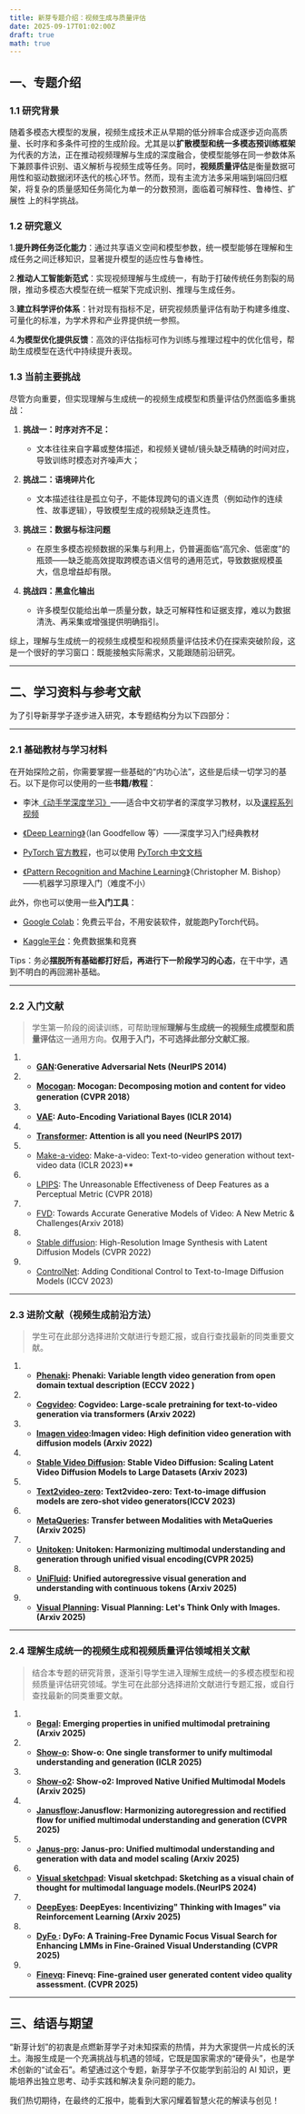 ```yaml
---
title: 新芽专题介绍：视频生成与质量评估
date: 2025-09-17T01:02:00Z
draft: true
math: true
---
```


## 一、专题介绍

### 1.1  研究背景

随着多模态大模型的发展，视频生成技术正从早期的低分辨率合成逐步迈向高质量、长时序和多条件可控的生成阶段。尤其是以**扩散模型和统一多模态预训练框架**为代表的方法，正在推动视频理解与生成的深度融合，使模型能够在同一参数体系下兼顾事件识别、语义解析与视频生成等任务。同时，**视频质量评估**是衡量数据可用性和驱动数据闭环迭代的核心环节。然而，现有主流方法多采用端到端回归框架，将复杂的质量感知任务简化为单一的分数预测，面临着可解释性、鲁棒性、扩展性 上的科学挑战。

### 1.2  研究意义

1.**提升跨任务泛化能力**：通过共享语义空间和模型参数，统一模型能够在理解和生成任务之间迁移知识，显著提升模型的适应性与鲁棒性。

2.**推动人工智能新范式**：实现视频理解与生成统一，有助于打破传统任务割裂的局限，推动多模态大模型在统一框架下完成识别、推理与生成任务。

3.**建立科学评价体系**：针对现有指标不足，研究视频质量评估有助于构建多维度、可量化的标准，为学术界和产业界提供统一参照。

4.**为模型优化提供反馈**：高效的评估指标可作为训练与推理过程中的优化信号，帮助生成模型在迭代中持续提升表现。

### 1.3  当前主要挑战

尽管方向重要，但实现理解与生成统一的视频生成模型和质量评估仍然面临多重挑战：
1. **挑战一：时序对齐不足：**

   * 文本往往来自字幕或整体描述，和视频关键帧/镜头缺乏精确的时间对应，导致训练时模态对齐噪声大；

2. **挑战二：语境碎片化**
   * 文本描述往往是孤立句子，不能体现跨句的语义连贯（例如动作的连续性、故事逻辑），导致模型生成的视频缺乏连贯性。

3. **挑战三：数据与标注问题**
   * 在原生多模态视频数据的采集与利用上，仍普遍面临“高冗余、低密度”的瓶颈——缺乏能高效提取跨模态语义信号的通用范式，导致数据规模虽大，信息增益却有限。
4. **挑战四：黑盒化输出**
   * 许多模型仅能给出单一质量分数，缺乏可解释性和证据支撑，难以为数据清洗、再采集或增强提供明确指引。

综上，理解与生成统一的视频生成模型和视频质量评估技术仍在探索突破阶段，这是一个很好的学习窗口：既能接触实际需求，又能跟随前沿研究。

***

## 二、学习资料与参考文献

为了引导新芽学子逐步进入研究，本专题结构分为以下四部分：

***

### 2.1  基础教材与学习材料

在开始探险之前，你需要掌握一些基础的“内功心法”，这些是后续一切学习的基石。以下是你可以使用的一些**书籍/教程**：

* 李沐[《动手学深度学习》](https://zh.d2l.ai/)——适合中文初学者的深度学习教材，以及[课程系列视频](https://space.bilibili.com/1567748478/lists/358497?type=series)

* [《Deep Learning》](https://www.deeplearningbook.org/)（Ian Goodfellow 等）——深度学习入门经典教材

* [PyTorch 官方教程](https://pytorch.org/tutorials)，也可以使用 [PyTorch 中文文档](https://pytorch-cn.readthedocs.io/zh/latest/)

* [《Pattern Recognition and Machine Learning》](https://www.microsoft.com/en-us/research/wp-content/uploads/2006/01/Bishop-Pattern-Recognition-and-Machine-Learning-2006.pdf)（Christopher M. Bishop）——机器学习原理入门（难度不小）

此外，你也可以使用一些**入门工具**：

* [Google Colab](https://colab.research.google.com/)：免费云平台，不用安装软件，就能跑PyTorch代码。

* [Kaggle平台](https://www.kaggle.com/)：免费数据集和竞赛

Tips：务必**摆脱所有基础都打好后，再进行下一阶段学习的心态**，在干中学，遇到不明白的再回溯补基础。

***

### 2.2  入门文献

> 学生第一阶段的阅读训练，可帮助理解**理解与生成统一的视频生成模型和质量评估**这一通用方向。**仅用于入门，不可选择此部分文献汇报**。



1. * **[GAN](https://arxiv.org/abs/1406.2661):Generative Adversarial Nets (NeurIPS 2014)**

2. * **[Mocogan](http://openaccess.thecvf.com/content_cvpr_2018/papers/Tulyakov_MoCoGAN_Decomposing_Motion_CVPR_2018_paper.pdf): Mocogan: Decomposing motion and content for video generation (CVPR 2018）**

3. * **[VAE](https://indico.math.cnrs.fr/event/11377/attachments/4589/6915/18012024_Kingma-and-Welling-2022%20Auto-Encoding%20Variational%20Bayes.pdf): Auto-Encoding Variational Bayes (ICLR 2014)**

4. * **[Transformer](https://proceedings.neurips.cc/paper/2017/file/3f5ee243547dee91fbd053c1c4a845aa-Paper.pdf): Attention is all you need (NeurIPS 2017)**

5. * [Make-a-video](https://arxiv.org/pdf/2209.14792): Make-a-video: Text-to-video generation without text-video data (ICLR 2023)**

6. * [LPIPS](http://openaccess.thecvf.com/content_cvpr_2018/papers/Zhang_The_Unreasonable_Effectiveness_CVPR_2018_paper.pdf): The Unreasonable Effectiveness of Deep Features as a Perceptual Metric (CVPR 2018)

7. * [FVD](https://arxiv.org/pdf/1812.01717): Towards Accurate Generative Models of Video: A New Metric & Challenges(Arxiv 2018)

8. * [Stable diffusion](http://openaccess.thecvf.com/content/CVPR2022/papers/Rombach_High-Resolution_Image_Synthesis_With_Latent_Diffusion_Models_CVPR_2022_paper.pdf): High-Resolution Image Synthesis with Latent Diffusion Models (CVPR 2022)

9. * [ControlNet](https://arxiv.org/abs/2302.05543): Adding Conditional Control to Text-to-Image Diffusion Models (ICCV 2023) 

***

### 2.3  进阶文献（视频生成前沿方法）

> 学生可在此部分选择进阶文献进行专题汇报，或自行查找最新的同类重要文献。

1. * **[Phenaki](https://arxiv.org/pdf/2210.02399): Phenaki: Variable length video generation from open domain textual description (ECCV 2022 )**

2. * **[Cogvideo](https://arxiv.org/pdf/2205.15868): Cogvideo: Large-scale pretraining for text-to-video generation via transformers (Arxiv 2022)**

3. * **[Imagen video](https://arxiv.org/pdf/2210.02303):Imagen video: High definition video generation with diffusion models (Arxiv 2022)**

4. * **[Stable Video Diffusion](https://arxiv.org/pdf/2311.15127): Stable Video Diffusion: Scaling Latent Video Diffusion Models to Large Datasets (Arxiv 2023)**

5. * **[Text2video-zero](http://openaccess.thecvf.com/content/ICCV2023/papers/Khachatryan_Text2Video-Zero_Text-to-Image_Diffusion_Models_are_Zero-Shot_Video_Generators_ICCV_2023_paper.pdf): Text2video-zero: Text-to-image diffusion models are zero-shot video generators(ICCV  2023)**

6. * **[MetaQueries](https://arxiv.org/abs/2504.06256): Transfer between Modalities with MetaQueries (Arxiv 2025)**

7. * **[Unitoken](https://openaccess.thecvf.com/content/CVPR2025W/MMFM/papers/Jiao_UniToken_Harmonizing_Multimodal_Understanding_and_Generation_through_Unified_Visual_Encoding_CVPRW_2025_paper.pdf): Unitoken: Harmonizing multimodal understanding and generation through unified visual encoding(CVPR 2025)**

8. * **[ UniFluid](https://arxiv.org/pdf/2503.13436): Unified autoregressive visual generation and understanding with continuous tokens (Arxiv 2025)**

9. * **[Visual Planning](https://arxiv.org/pdf/2505.11409): Visual Planning: Let's Think Only with Images. (Arxiv 2025)**


***

### 2.4  理解生成统一的视频生成和视频质量评估领域相关文献

> 结合本专题的研究背景，逐渐引导学生进入理解生成统一的多模态模型和视频质量评估研究领域。学生可在此部分选择进阶文献进行专题汇报，或自行查找最新的同类重要文献。
>
1. * **[Begal](https://arxiv.org/pdf/2505.14683?): Emerging properties in unified multimodal pretraining (Arxiv 2025)**

2. * **[Show-o](https://arxiv.org/pdf/2408.12528?): Show-o: One single transformer to unify multimodal understanding and generation (ICLR 2025)**

3. * **[Show-o2](https://arxiv.org/pdf/2506.15564?): Show-o2: Improved Native Unified Multimodal Models (Arxiv 2025)**

4. * **[Janusflow](https://openaccess.thecvf.com/content/CVPR2025/papers/Ma_JanusFlow_Harmonizing_Autoregression_and_Rectified_Flow_for_Unified_Multimodal_Understanding_CVPR_2025_paper.pdf):Janusflow: Harmonizing autoregression and rectified flow for unified multimodal understanding and generation (CVPR 2025)**

5. * **[Janus-pro](https://arxiv.org/pdf/2501.17811): Janus-pro: Unified multimodal understanding and generation with data and model scaling (Arxiv 2025)**

6. * **[Visual sketchpad](https://proceedings.neurips.cc/paper_files/paper/2024/file/fb82011040977c7712409fbdb5456647-Paper-Conference.pdf): Visual sketchpad: Sketching as a visual chain of thought for multimodal language models.(NeurIPS 2024)**

7. * **[DeepEyes](https://arxiv.org/pdf/2505.14362): DeepEyes: Incentivizing" Thinking with Images" via Reinforcement Learning (Arxiv 2025)**

8. * **[DyFo ](https://openaccess.thecvf.com/content/CVPR2025/papers/Li_DyFo_A_Training-Free_Dynamic_Focus_Visual_Search_for_Enhancing_LMMs_CVPR_2025_paper.pdf): DyFo: A Training-Free Dynamic Focus Visual Search for Enhancing LMMs in Fine-Grained Visual Understanding (CVPR 2025)**

9. * **[Finevq](https://openaccess.thecvf.com/content/CVPR2025/papers/Duan_FineVQ_Fine-Grained_User_Generated_Content_Video_Quality_Assessment_CVPR_2025_paper.pdf): Finevq: Fine-grained user generated content video quality assessment. (CVPR 2025)**

***

## 三、结语与期望

“新芽计划”的初衷是点燃新芽学子对未知探索的热情，并为大家提供一片成长的沃土。海报生成是一个充满挑战与机遇的领域，它既是国家需求的“硬骨头”，也是学术创新的“试金石”。希望通过这个专题，新芽学子不仅能学到前沿的 AI 知识，更能培养出独立思考、动手实践和解决复杂问题的能力。

我们热切期待，在最终的汇报中，能看到大家闪耀着智慧火花的解读与创见！
